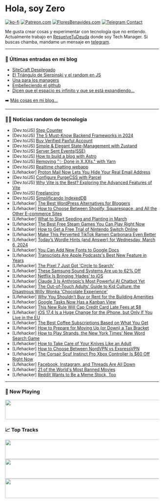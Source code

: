 # Hola, soy Zero

[![ko-fi](https://ko-fi.com/img/githubbutton_sm.svg)](https://ko-fi.com/J3J4N0LUK)
[![Patreon.com](https://img.shields.io/endpoint.svg?url=https%3A%2F%2Fshieldsio-patreon.vercel.app%2Fapi%3Fusername%3Dzerodragon%26type%3Dpatrons&style=for-the-badge)](https://patreon.com/zerodragon)
[![FloresBenavides.com](https://img.shields.io/website?down_message=oops&label=MiBlog&style=for-the-badge&up_message=online&url=https%3A%2F%2Ffloresbenavides.com)](https://floresbenavides.com)
[![Telegram Contact](https://img.shields.io/badge/escr%C3%ADbeme-ZeroDragon-%2326A5E4?style=for-the-badge&logo=telegram)](https://t.me/zerodragon)

Me gusta crear cosas y experimentar con tecnología que no entiendo.
Actualmente trabajo en [ResuelveTuDeuda](http://github.com/resuelve) donde soy Tech Manager.
Si buscas chamba, mandame un mensaje en [telegram](https://t.me/zerodragon).

---

### 📕 Últimas entradas en mi blog
<!-- BLOG-POST-LIST:START -->
- [SiteCraft Desplegado](https://floresbenavides.com/sitecraft-desplegado/)
- [El Triángulo de Sierpinski y el random en JS](https://floresbenavides.com/el-triangulo-de-sierpinski-y-el-random-en-js/)
- [Una para los managers](https://floresbenavides.com/una-para-los-managers/)
- [Embelleciendo el github](https://floresbenavides.com/embelleciendo-el-github/)
- [Dicen que el espacio es infinito y que se está expandiendo…](https://floresbenavides.com/dicen-que-el-espacio-es-infinito-y-que-se-esta-expandiendo/)
<!-- BLOG-POST-LIST:END -->

➡️ [Más cosas en mi blog...](https://floresbenavides.com)

---

### 👨‍💻 Noticias random de tecnología
<!-- TECH-POSTS:START -->
- [Dev.to/JS] [Step Counter](https://dev.to/rmion/step-counter-4ff8)
- [Dev.to/JS] [The 5 Must-Know Backend Frameworks in 2024](https://dev.to/sufian/the-5-must-know-backend-frameworks-in-2024-3olg)
- [Dev.to/JS] [Buy Verified Paxful Account](https://dev.to/williamcrickk60/buy-verified-paxful-account-2d81)
- [Dev.to/JS] [Simple &amp; Elegant State-Management with Zustand](https://dev.to/nikneym/simple-elegant-state-management-with-zustand-1lf4)
- [Dev.to/JS] [Server Sent Events&lpar;SSE&rpar;](https://dev.to/subhamdash45/server-sent-eventssse-6i0)
- [Dev.to/JS] [How to build a blog with Astro](https://dev.to/miguelo0098/how-to-build-a-blog-with-astro-48d4)
- [Dev.to/JS] [Removing &quot;✨ Done in X.XXs.&quot; with Yarn](https://dev.to/koseimori/removing-done-in-xxxs-with-yarn-2map)
- [Dev.to/JS] [Realtime chatting webapp](https://dev.to/puneetkumar2010/realtime-chatting-webapp-4p9b)
- [Lifehacker] [Proton Mail Now Lets You Hide Your Real Email Address](https://lifehacker.com/tech/how-to-set-up-email-aliases-proton-mail)
- [Dev.to/JS] [Configure PurgeCSS with Parcel](https://dev.to/shivampawar/configure-purgecss-with-parcel-65a)
- [Dev.to/JS] [Why Vite is the Best? Exploring the Advanced Features of Vite](https://dev.to/hypercode/why-vite-is-the-best-exploring-the-advanced-features-of-vite-10mm)
- [Dev.to/JS] [Freelancing](https://dev.to/rizvi/freelancing-260p)
- [Dev.to/JS] [Simplificando IndexedDB](https://dev.to/robertheory/simplificando-indexeddb-hg1)
- [Lifehacker] [The Best WordPress Alternatives for Bloggers](https://lifehacker.com/tech/the-best-alternatives-to-wordpress-bloggers)
- [Lifehacker] [How to Choose Between Shopify, Squarespace, and All the Other E-commerce Sites](https://lifehacker.com/tech/how-to-choose-between-shopify-squarespace-ecommerce-platforms)
- [Lifehacker] [What to Start Seeding and Planting in March](https://lifehacker.com/home/what-to-seed-in-march)
- [Lifehacker] [The Best Free Steam Games You Can Play Right Now](https://lifehacker.com/entertainment/best-free-steam-games)
- [Lifehacker] [How to Get a Free Trial of Nintendo Switch Online](https://lifehacker.com/entertainment/nintendo-switch-online-free-trial)
- [Lifehacker] [Make This Perverted TikTok Ramen Carbonara Even Better](https://lifehacker.com/food-drink/best-ramen-carbonara-recipe)
- [Lifehacker] [Today’s Wordle Hints &lpar;and Answer&rpar; for Wednesday, March 6, 2024](https://lifehacker.com/entertainment/wordle-hint-answer-today)
- [Lifehacker] [You Can Add New Fonts to Google Docs](https://lifehacker.com/tech/how-to-add-fonts-to-google-docs)
- [Lifehacker] [Transcripts Are Apple Podcasts&#39;s Best New Feature in Years](https://lifehacker.com/tech/apple-podcasts-launches-transcripts)
- [Lifehacker] [The Pixel 7 Just Got &#39;Circle to Search&#39;](https://lifehacker.com/tech/march-pixel-feature-drop-brings-circle-to-search-to-pixel-7)
- [Lifehacker] [These Samsung Sound Systems Are up to 62% Off](https://lifehacker.com/tech/samsung-soundbar-speaker-system-sale)
- [Lifehacker] [Netflix Is Bringing ‘Hades’ to iOS](https://lifehacker.com/entertainment/netflix-is-bringing-hades-to-ios)
- [Lifehacker] [Claude 3 Is Anthropic’s Most Powerful AI Chatbot Yet](https://lifehacker.com/tech/anthropic-debuts-claude-3-ai-chatbot)
- [Lifehacker] [The Out-of-Touch Adults&#39; Guide to Kid Culture: the Disastrous Willy Wonka &#39;Chocolate Experience&#39;](https://lifehacker.com/entertainment/the-disastrous-willy-wonka-chocolate-experience)
- [Lifehacker] [Why You Shouldn’t Buy or Rent for the Building Amenities](https://lifehacker.com/money/are-the-amenities-in-apartment-or-condo-worth-it)
- [Lifehacker] [Google Tasks Now Has a Kanban View](https://lifehacker.com/tech/google-tasks-now-has-a-kanban-view)
- [Lifehacker] [This New Rule Will Cap Credit Card Late Fees at $8](https://lifehacker.com/money/new-cfpb-rule-caps-banks-credit-card-late-fees)
- [Lifehacker] [iOS 17.4 Is a Huge Change for the iPhone, but Only If You Live in the EU](https://lifehacker.com/tech/the-best-new-features-in-ios-174-are-eu-only)
- [Lifehacker] [The Best Coffee Subscriptions Based on What You Get](https://lifehacker.com/money/best-coffee-subscription-services)
- [Lifehacker] [How to Prepare for Moving Up &lpar;or Down&rpar; a Tax Bracket](https://lifehacker.com/money/how-to-prepare-for-moving-to-new-tax-bracket)
- [Lifehacker] [How to Play Strands, the New York Times’ New Word Search Game](https://lifehacker.com/entertainment/how-to-play-strands-the-nyts-new-word-search-game-with-built-in-hints)
- [Lifehacker] [How to Take Care of Your Knives Like an Adult](https://lifehacker.com/how-to-sharpen-kitchen-knives)
- [Lifehacker] [How to Choose Between NordVPN vs ExpressVPN](https://lifehacker.com/tech/nordvpn-vs-expressvpn)
- [Lifehacker] [The Corsair Scuf Instinct Pro Xbox Controller Is $60 Off Right Now](https://lifehacker.com/entertainment/corsair-scuf-instinct-pro-xbox-controller-sale)
- [Lifehacker] [Facebook, Instagram, and Threads Are All Down](https://lifehacker.com/tech/meta-is-down)
- [Lifehacker] [21 of the World&#39;s Most Banned Movies](https://lifehacker.com/most-banned-movies-in-the-world)
- [Lifehacker] [Reddit Wants to Be a Meme Stock, Too](https://lifehacker.com/money/reddit-wants-to-be-a-meme-stock-too)<!-- TECH-POSTS:END -->

---

### 🎵 Now Playing
<a href="https://spotify-now-playing-dun.vercel.app/now-playing?open"><img src="https://spotify-now-playing-dun.vercel.app/now-playing" width="540" height="64"></a>

### 📈 Top Tracks
<a href="https://spotify-now-playing-dun.vercel.app/top-tracks?i=1&open"><img src="https://spotify-now-playing-dun.vercel.app/top-tracks?i=1" width="540" height="64"></a>
<a href="https://spotify-now-playing-dun.vercel.app/top-tracks?i=2&open"><img src="https://spotify-now-playing-dun.vercel.app/top-tracks?i=2" width="540" height="64"></a>
<a href="https://spotify-now-playing-dun.vercel.app/top-tracks?i=3&open"><img src="https://spotify-now-playing-dun.vercel.app/top-tracks?i=3" width="540" height="64"></a>
